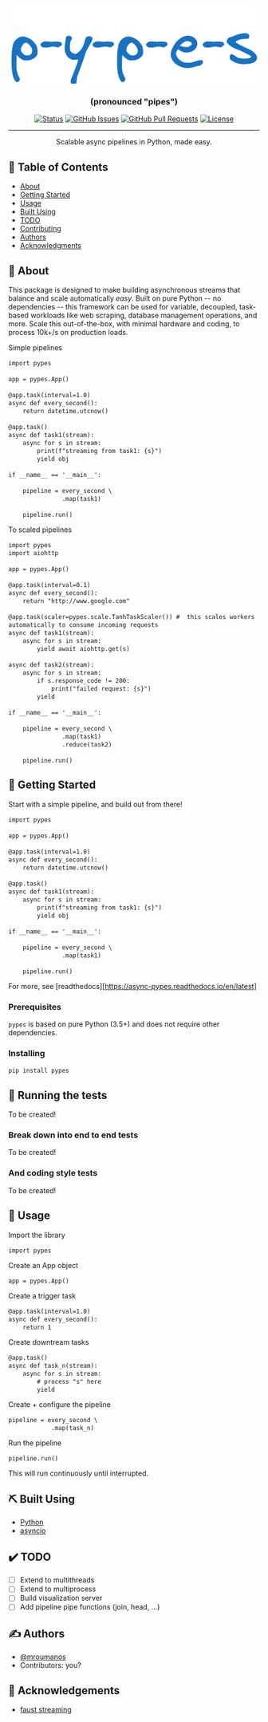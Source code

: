 ![Alt text](/docs/_static/logo.png)

<h3 align="center">(pronounced "pipes")</h3>

<div align="center">

[![Status](https://img.shields.io/badge/status-active-success.svg)]()
[![GitHub Issues](https://img.shields.io/github/issues/kylelobo/The-Documentation-Compendium.svg)](https://github.com/mroumanos/pypes/issues)
[![GitHub Pull Requests](https://img.shields.io/github/issues-pr/kylelobo/The-Documentation-Compendium.svg)](https://github.com/mroumanos/pypes/pulls)
[![License](https://img.shields.io/badge/license-MIT-blue.svg)](/LICENSE)

</div>

---

<p align="center"> Scalable async pipelines in Python, made easy.
    <br> 
</p>

## 📝 Table of Contents

- [About](#about)
- [Getting Started](#getting_started)
- [Usage](#usage)
- [Built Using](#built_using)
- [TODO](#todo)
- [Contributing](../CONTRIBUTING.md)
- [Authors](#authors)
- [Acknowledgments](#acknowledgement)

## 🧐 About <a name = "about"></a>

This package is designed to make building asynchronous streams that balance and 
scale automatically *easy*. Built on pure Python -- no dependencies -- this 
framework can be used for variable, decoupled, task-based workloads like 
web scraping, database management operations, and more. Scale this out-of-the-box, 
with minimal hardware and coding, to process 10k+/s on production loads.

Simple pipelines
```
import pypes

app = pypes.App()

@app.task(interval=1.0)
async def every_second():
    return datetime.utcnow()

@app.task()
async def task1(stream):
    async for s in stream:
        print(f"streaming from task1: {s}")
        yield obj

if __name__ == '__main__':

    pipeline = every_second \
               .map(task1)

    pipeline.run()
```

To scaled pipelines
```
import pypes
import aiohttp

app = pypes.App()

@app.task(interval=0.1)
async def every_second():
    return "http://www.google.com"

@app.task(scaler=pypes.scale.TanhTaskScaler()) #  this scales workers automatically to consume incoming requests
async def task1(stream):
    async for s in stream:
        yield await aiohttp.get(s)

async def task2(stream):
    async for s in stream:
        if s.response_code != 200:
            print("failed request: {s}")
        yield

if __name__ == '__main__':

    pipeline = every_second \
               .map(task1)
               .reduce(task2)

    pipeline.run()
```

## 🏁 Getting Started <a name = "getting_started"></a>

Start with a simple pipeline, and build out from there!
```
import pypes

app = pypes.App()

@app.task(interval=1.0)
async def every_second():
    return datetime.utcnow()

@app.task()
async def task1(stream):
    async for s in stream:
        print(f"streaming from task1: {s}")
        yield obj

if __name__ == '__main__':

    pipeline = every_second \
               .map(task1)

    pipeline.run()
```
For more, see [readthedocs][https://async-pypes.readthedocs.io/en/latest]

### Prerequisites

`pypes` is based on pure Python (3.5+) and does not require other dependencies.

### Installing

```
pip install pypes
```

## 🔧 Running the tests <a name = "tests"></a>

To be created!

### Break down into end to end tests

To be created!

### And coding style tests

To be created!

## 🎈 Usage <a name="usage"></a>

Import the library
```
import pypes
```

Create an App object
```
app = pypes.App()
```

Create a trigger task
```
@app.task(interval=1.0)
async def every_second():
    return 1
```

Create downtream tasks
```
@app.task()
async def task_n(stream):
    async for s in stream:
        # process "s" here
        yield
```

Create + configure the pipeline
```
pipeline = every_second \
            .map(task_n)
```

Run the pipeline
```
pipeline.run()
```

This will run continuously until interrupted.

## ⛏️ Built Using <a name = "built_using"></a>

- [Python](https://www.python.org/)
- [asyncio](https://docs.python.org/3/library/asyncio.html)

## ✔️ TODO <a name = "todo"></a>

- [ ] Extend to multithreads
- [ ] Extend to multiprocess
- [ ] Build visualization server
- [ ] Add pipeline pipe functions (join, head, ...)

## ✍️ Authors <a name = "authors"></a>

- [@mroumanos](https://github.com/mroumanos)
- Contributors: you?

## 🎉 Acknowledgements <a name = "acknowledgement"></a>

- [faust streaming](https://github.com/faust-streaming/faust)
